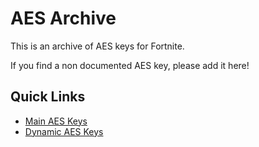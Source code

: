 # AES Archive
This is an archive of AES keys for Fortnite.

If you find a non documented AES key, please add it here!

## Quick Links
- [Main AES Keys](https://github.com/NotFakeAdam/FortniteAES/tree/main/AES%20Keys)
- [Dynamic AES Keys](https://github.com/NotFakeAdam/FortniteAES/tree/main/AES%20Keys/Dynamic%20AES%20Keys)
